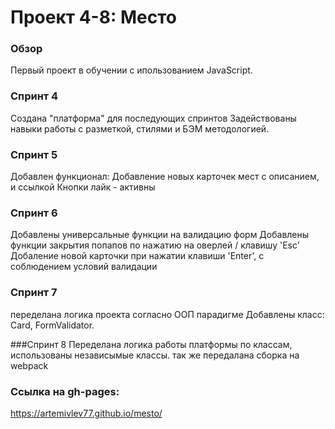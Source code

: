 # Проект 4-8: Место

### Обзор

Первый проект в обучении с ипользованием JavaScript.

### Спринт 4

Создана "платформа" для последующих спринтов
Задействованы навыки работы с разметкой, стилями
и БЭМ методологией.

### Спринт 5
Добавлен функционал: 
Добавление новых карточек мест с описанием, и ссылкой
Кнопки лайк - активны

### Спринт 6

Добавлены универсальные функции на валидацию форм
Добавлены функции закрытия попапов по нажатию на оверлей / клавишу 'Esc'
Добаление новой карточки при нажатии клавиши 'Enter', с соблюдением условий валидации


### Спринт 7

переделана логика проекта согласно ООП парадигме
Добавлены класс: Card, FormValidator.

###Спринт 8 
Переделана логика работы платформы по классам, использованы независымые классы.
так же передалана сборка на webpack 

### Ссылка на gh-pages: 
https://artemivlev77.github.io/mesto/
